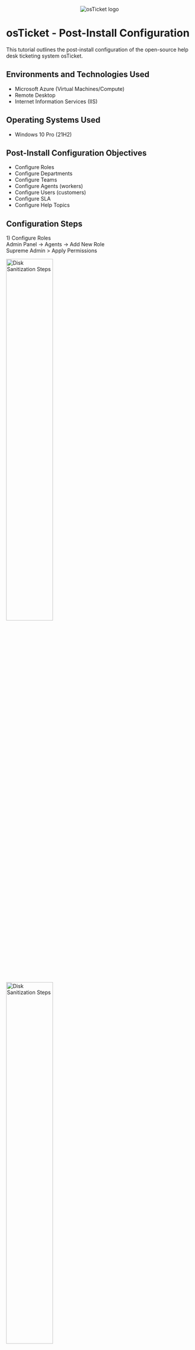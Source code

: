 <p align="center">
<img src="https://i.imgur.com/Clzj7Xs.png" alt="osTicket logo"/>
</p>

<h1>osTicket - Post-Install Configuration</h1>
This tutorial outlines the post-install configuration of the open-source help desk ticketing system osTicket.<br />

<h2>Environments and Technologies Used</h2>

- Microsoft Azure (Virtual Machines/Compute)
- Remote Desktop
- Internet Information Services (IIS)

<h2>Operating Systems Used </h2>

- Windows 10 Pro</b> (21H2)

<h2>Post-Install Configuration Objectives</h2>

- Configure Roles
- Configure Departments
- Configure Teams
- Configure Agents (workers)
- Configure Users (customers)
- Configure SLA
- Configure Help Topics

<h2>Configuration Steps</h2>

<p>
1) Configure Roles<br>
Admin Panel -> Agents -> Add New Role <br>
Supreme Admin > Apply Permissions
</p>
<p>
<img src="https://i.imgur.com/xGrbVKt.png" height="50%" width="50%" alt="Disk Sanitization Steps"/>
<img src="https://i.imgur.com/KDb4Z2i.png" height="50%" width="50%" alt="Disk Sanitization Steps"/>
</p>
<br />

<p>
2) Configure Departments<br>
Admin Panel -> Agents -> Add New Department<br>
- Add System Administrators<br>
</p>
<p>
<img src="https://i.imgur.com/NtoG6a3.png" height="70%" width="70%" alt="Disk Sanitization Steps"/><br>
<img src="https://imgur.com/yCuLEBl.png" height="40%" width="40%" alt="Disk Sanitization Steps"/>
</p>
<br />

<p>
3) Configure Teams<br>
Admin Panel -> Agents -> Teams<br>
Level I Support<br>
-Add Level II Support<br>
</p>
<p>
<img src="https://i.imgur.com/6Psc8qK.png" height="70%" width="70%" alt="Disk Sanitization Steps"/>
<img src="https://i.imgur.com/tE7obLj.png" height="50%" width="50%" alt="Disk Sanitization Steps"/>
</p>
<br />
